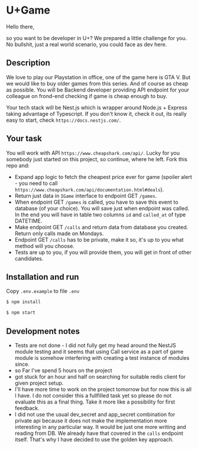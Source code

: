 # U+Game

Hello there,

so you want to be developer in U+? We prepared a little challenge for you. No bullshit, just a real world scenario, you could face as dev here.


## Description
We love to play our Playstation in office, one of the game here is GTA V. But we would like to buy older games from this series. And of course as cheap as possible.
You will be Backend developer providing API endpoint for your colleague on frond-end checking if game is cheap enough to buy.

Your tech stack will be Nest.js which is wrapper around Node.js + Express taking advantage of Typescript. If you don't know it, check it out, its really easy to start, check `https://docs.nestjs.com/`.

## Your task
You will work with API `https://www.cheapshark.com/api/`. Lucky for you somebody just started on this project, so continue, where he left. Fork this repo and:
- Expand app logic to fetch the cheapest price ever for game (spoiler alert - you need to call `https://www.cheapshark.com/api/documentation.html#deals`).
- Return just data in `IGame` interface to endpoint GET `/games`.
- When endpoint GET `/games` is called, you have to save this event to database (of your choice). You will save just when endpoint was called. In the end you will have in table two columns `id` and `called_at` of type DATETIME.
- Make endpoint GET `/calls` and return data from database you created. Return only calls made on Mondays.
- Endpoint GET `/calls` has to be private, make it so, it's up to you what method will you choose.
- Tests are up to you, if you will provide them, you will get in front of other candidates.

## Installation and run
Copy `.env.example` to file `.env`

```bash
$ npm install
```


```bash
$ npm start
```


## Development notes
- Tests are not done - I did not fully get my head around the NestJS module testing and it seems that using Call service as a part of game module is somehow interfering with creating a test instance of modules since.
- so Far I've spend 5 hours on the project
- got stuck for an hour and half on searching for suitable redis client for given project setup.
- I'll have more time to work on the project tomorrow but for now this is all I have. I do not consider this a fullfilled task yet so please do not evaluate this as a final thing. Take it more like a possibility for first feedback.
- I did not use the usual dev_secret and app_secret combination for private api because it does not make the implementation more interesting in any particular way. It would be just one more writing and reading from DB. We already have that covered in the `calls` endpoint itself. That's why I have decided to use the golden key approach.
